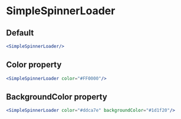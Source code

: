 # SimpleSpinnerLoader

## Default 
```jsx
<SimpleSpinnerLoader/>

```

## Color property

```jsx
<SimpleSpinnerLoader color="#FF0000"/>

```

## BackgroundColor property

```jsx
<SimpleSpinnerLoader color="#ddca7e" backgroundColor="#1d1f20"/>

```
